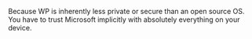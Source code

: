 Because WP is inherently less private or secure than an open source OS. You have to trust Microsoft implicitly with absolutely everything on your device.
